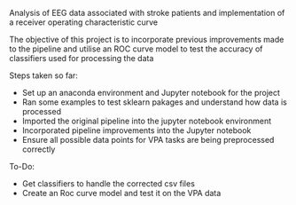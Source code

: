 Analysis of EEG data associated with stroke patients and implementation of a receiver operating characteristic curve

The objective of this project is to incorporate previous improvements made to the pipeline 
and utilise an ROC curve model to test the accuracy of classifiers used for processing the data

Steps taken so far:
* Set up an anaconda environment and Jupyter notebook for the project
* Ran some examples to test sklearn pakages and understand how data is processed
* Imported the original pipeline into the jupyter notebook environment
* Incorporated pipeline improvements into the Jupyter notebook
* Ensure all possible data points for VPA tasks are being preprocessed correctly

To-Do:
* Get classifiers to handle the corrected csv files
* Create an Roc curve model and test it on the VPA data